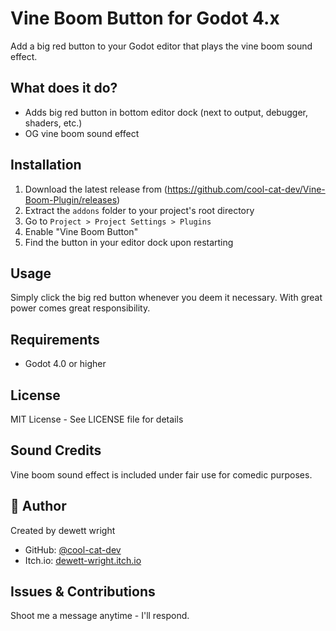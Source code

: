 # Vine Boom Button for Godot 4.x

Add a big red button to your Godot editor that plays the vine boom sound effect.

## What does it do?

- Adds big red button in bottom editor dock (next to output, debugger, shaders, etc.)
- OG vine boom sound effect

## Installation

1. Download the latest release from (https://github.com/cool-cat-dev/Vine-Boom-Plugin/releases)
2. Extract the `addons` folder to your project's root directory
3. Go to `Project > Project Settings > Plugins`
4. Enable "Vine Boom Button"
5. Find the button in your editor dock upon restarting

## Usage

Simply click the big red button whenever you deem it necessary. With great power comes great responsibility.

## Requirements

- Godot 4.0 or higher

## License

MIT License - See LICENSE file for details

## Sound Credits

Vine boom sound effect is included under fair use for comedic purposes.

## 👤 Author

Created by dewett wright
- GitHub: [@cool-cat-dev](https://github.com/cool-cat-dev)
- Itch.io: [dewett-wright.itch.io](https://dewett-wright-dev.itch.io/)

## Issues & Contributions

Shoot me a message anytime - I'll respond.
